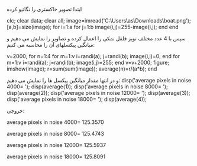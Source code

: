 
ابتدا تصویر خاکستری را نگاتیو کرده

clc;
clear data;
clear all;
image=imread('C:\Users\as\Downloads\boat.png');
[a,b]=size(image);
for i=1:a
    for j=1:b
        image(i,j)=255-image(i,j);
    end 
end

سپس با 4 عدد مختلف نویز فلفل نمکی را اعمال کرده و تصاویر را نمایش می دهیم و میانگین پیکسلهای آن را محاسبه می کنیم:

v=2000;
for n=1:4
for m=1:v
    i=randi(a);
    j=randi(b);
    image(i,j)=0;
end
for m=1:v
    i=randi(a);
    j=randi(b);
    image(i,j)=255;
end
v=v+2000;
figure;
imshow(image);
r=sum(sum(image));
average(n)=r/(a*b);
end

و در انتها مقدار میانگین پیکسل ها را نمایش می دهیم:
disp('average pixels in noise 4000= ');
disp(average(1));
disp('average pixels in noise 8000= ');
disp(average(2));
disp('average pixels in noise 12000= ');
disp(average(3));
disp('average pixels in noise 18000= ');
disp(average(4));

خروجی:

average pixels in noise 4000= 
  125.3570

average pixels in noise 8000= 
  125.4743

average pixels in noise 12000= 
  125.5937

average pixels in noise 18000= 
  125.8091
